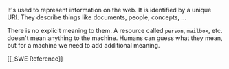It's used to represent information on the web. It is identified by a unique URI. They describe things like documents, people, concepts, ...

There is no explicit meaning to them. A resource called `person`, `mailbox`, etc. doesn't mean anything to the machine. Humans can guess what they mean, but for a machine we need to add additional meaning.

[[_SWE Reference]]